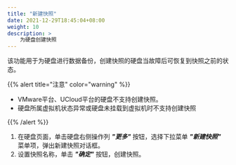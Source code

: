 ```yaml
---
title: "新建快照"
date: 2021-12-29T18:45:04+08:00
weight: 10
description: >
    为硬盘创建快照
---
```



该功能用于为硬盘进行数据备份，创建快照的硬盘当故障后可恢复到快照之前的状态。

{{% alert title="注意" color="warning" %}}

- VMware平台、UCloud平台的硬盘不支持创建快照。
- 硬盘所属虚拟机状态异常或硬盘未挂载到虚拟机时不支持创建快照

{{% /alert %}}

1. 在硬盘页面，单击硬盘右侧操作列 **_"更多"_** 按钮，选择下拉菜单 **_"新建快照"_** 菜单项，弹出新建快照对话框。
2. 设置快照名称，单击 **_"确定"_** 按钮，创建快照。